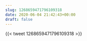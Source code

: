 ```yaml
---
slug: 1268659471796109318
date: 2020-06-04 21:42:43+00:00
draft: false
---
```


{{< tweet 1268659471796109318 >}}
